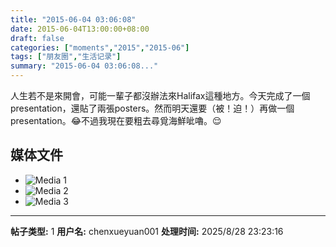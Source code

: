 ```yaml
---
title: "2015-06-04 03:06:08"
date: 2015-06-04T13:00:00+08:00
draft: false
categories: ["moments","2015","2015-06"]
tags: ["朋友圈","生活记录"]
summary: "2015-06-04 03:06:08..."
---
```


人生若不是來開會，可能一輩子都沒辦法來Halifax這種地方。今天完成了一個presentation，還貼了兩張posters。然而明天還要（被！迫！）再做一個presentation。😂不過我現在要粗去尋覓海鮮呲嚕。😌

## 媒体文件

- ![Media 1](/Moments/photos/2015-06-04/201506040306080.jpg)
- ![Media 2](/Moments/photos/2015-06-04/201506040306081.jpg)
- ![Media 3](/Moments/photos/2015-06-04/201506040306082.jpg)

---

**帖子类型:** 1
**用户名:** chenxueyuan001
**处理时间:** 2025/8/28 23:23:16
